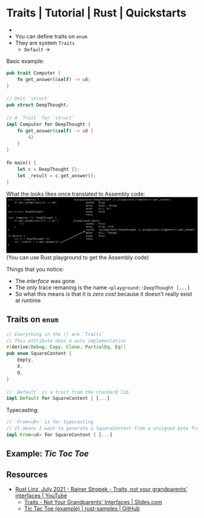 # Traits | Tutorial | Rust | Quickstarts
- 
- You can define traits on `enum`
- They are system `Traits`
    - `Default` -> 

Basic example: 
```rust
pub trait Computer {
    fn get_answer(&self) -> u8;
}

// Unit `struct`
pub struct DeepThought;

// A `Trait` for `struct`
impl Computer for DeepThought {
    fn get_answer(&self) -> u8 {
        42
    }
}

fn main() {
    let c = DeepThought {};
    let _result = c.get_answer();
}
```
What the looks likes once translated to Assembly code: 
![](./assets/rust-traits-simple-example-assembly.png)
(You can use Rust playground to get the Assembly code)

Things that you notice: 
- The *interface* was gone
- The only trace remaning is the name `<playground::DeepThought [...]`
- So what this means is that it is *zero cost* because it doesn't really exist at runtime

## Traits on `enum`
```rust
// Everything in the () are `Traits`
// This attribute does a auto implementation
#[derive(Debug, Copy, Clone, PartialEq, Eq)]
pub enum SquareContent {
    Empty,
    X,
    O,
}

// `Default` is a trait from the standard lib
impl Default for SquareContent { [...]
```

Typecasting: 
```rust
// `From<u8>` is for typecasting
// It means I want to generate a SquareContent from a unsigned byte from a eight bits
impl From<u8> for SquareContent { [...]
```

## Example: *Tic Toc Toe* 



## Resources
- [Rust Linz, July 2021 - Rainer Stropek - Traits, not your grandparents' interfaces | YouTube](https://www.youtube.com/watch?v=B0fL3WmJZsc)
    - [Traits - Not Your Grandparents' Interfaces | Slides.com](http://slides.com/rainerstropek/rust-traits/fullscreen)
    - [Tic Tac Toe (example) | rust-samples | GitHub](https://github.com/rstropek/rust-samples/tree/master/tictactoe)
